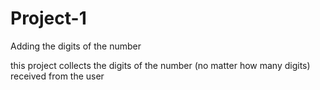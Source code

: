 # Project-1
Adding the digits of the number

this project collects the digits of the number (no matter how many digits) received from the user

